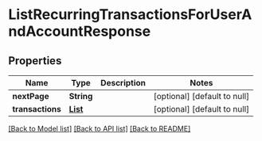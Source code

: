 # ListRecurringTransactionsForUserAndAccountResponse
## Properties

| Name | Type | Description | Notes |
|------------ | ------------- | ------------- | -------------|
| **nextPage** | **String** |  | [optional] [default to null] |
| **transactions** | [**List**](PlaidAccountRecurringTransaction.md) |  | [optional] [default to null] |

[[Back to Model list]](../README.md#documentation-for-models) [[Back to API list]](../README.md#documentation-for-api-endpoints) [[Back to README]](../README.md)

